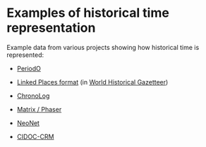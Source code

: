 # Examples of historical time representation

Example data from various projects showing how historical time is represented:

* [PeriodO](periodo/)

* [Linked Places format](linkedplaces/) (in [World Historical Gazetteer](https://whgazetteer.org))

* [ChronoLog](ChronoLog/)

* [Matrix / Phaser](phaser/)

* [NeoNet](neonet/)

* [CIDOC-CRM](https://github.com/historical-time/data-samples/tree/main/cidoc-crm)
